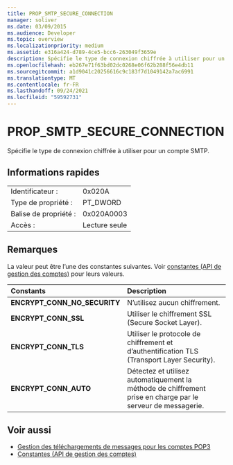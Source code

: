 ```yaml
---
title: PROP_SMTP_SECURE_CONNECTION
manager: soliver
ms.date: 03/09/2015
ms.audience: Developer
ms.topic: overview
ms.localizationpriority: medium
ms.assetid: e316a424-d789-4ce5-bcc6-263049f3659e
description: Spécifie le type de connexion chiffrée à utiliser pour un compte SMTP.
ms.openlocfilehash: eb267e71f63bd02dc0268e06f62b288f56e4db11
ms.sourcegitcommit: a1d9041c20256616c9c183f7d1049142a7ac6991
ms.translationtype: MT
ms.contentlocale: fr-FR
ms.lasthandoff: 09/24/2021
ms.locfileid: "59592731"
---
```

# <a name="prop_smtp_secure_connection"></a>PROP_SMTP_SECURE_CONNECTION

Spécifie le type de connexion chiffrée à utiliser pour un compte SMTP.
  
## <a name="quick-info"></a>Informations rapides

|||
|:-----|:-----|
|Identificateur :  <br/> |0x020A  <br/> |
|Type de propriété :  <br/> |PT_DWORD  <br/> |
|Balise de propriété :  <br/> |0x020A0003  <br/> |
|Accès :  <br/> |Lecture seule  <br/> |
   
## <a name="remarks"></a>Remarques

La valeur peut être l’une des constantes suivantes. Voir [constantes (API de gestion des comptes)](constants-account-management-api.md) pour leurs valeurs. 
  
|**Constants**|**Description**|
|:-----|:-----|
|**ENCRYPT_CONN_NO_SECURITY** <br/> |N’utilisez aucun chiffrement.  <br/> |
|**ENCRYPT_CONN_SSL** <br/> |Utiliser le chiffrement SSL (Secure Socket Layer).  <br/> |
|**ENCRYPT_CONN_TLS** <br/> |Utiliser le protocole de chiffrement et d’authentification TLS (Transport Layer Security).  <br/> |
|**ENCRYPT_CONN_AUTO** <br/> |Détectez et utilisez automatiquement la méthode de chiffrement prise en charge par le serveur de messagerie.  <br/> |
   
## <a name="see-also"></a>Voir aussi

- [Gestion des téléchargements de messages pour les comptes POP3](managing-message-downloads-for-pop3-accounts.md) 
- [Constantes (API de gestion des comptes)](constants-account-management-api.md)

